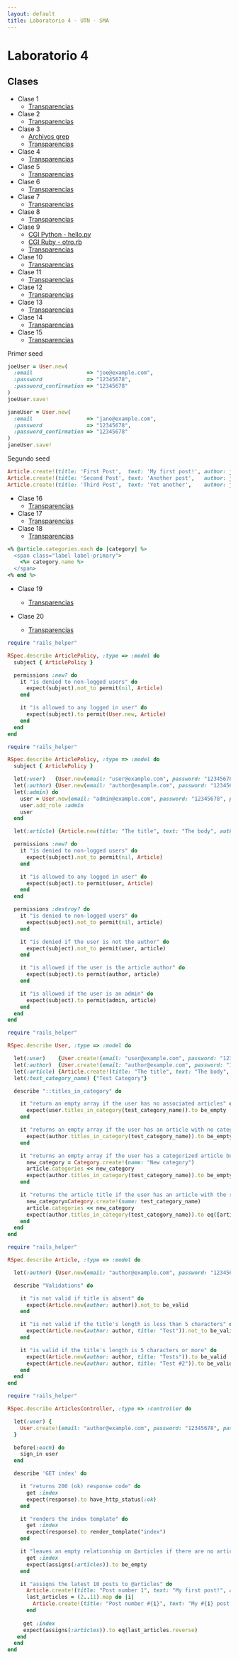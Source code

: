 ```yaml
---
layout: default
title: Laboratorio 4 - UTN - SMA
---
```


# Laboratorio 4

## Clases
* Clase 1
  * [Transparencias](material/Clase01.pdf)
* Clase 2
  * [Transparencias](material/Clase02.pdf)
* Clase 3
  * [Archivos grep](material/Clase03Comando.tar.gz)
  * [Transparencias](material/Clase03.pdf)
* Clase 4
  * [Transparencias](material/Clase04.pdf)
* Clase 5
  * [Transparencias](material/Clase05.pdf)
* Clase 6
  * [Transparencias](material/Clase06.pdf)
* Clase 7
  * [Transparencias](material/Clase07.pdf)
* Clase 8
  * [Transparencias](material/Clase08.pdf)
* Clase 9
  * [CGI Python - hello.py](material/hello.py)
  * [CGI Ruby - otro.rb](material/otro.rb)
  * [Transparencias](material/Clase09.pdf)
* Clase 10
  * [Transparencias](material/Clase10.pdf)
* Clase 11
  * [Transparencias](material/Clase11.pdf)
* Clase 12
  * [Transparencias](material/Clase12.pdf)
* Clase 13
  * [Transparencias](material/Clase13.pdf)
* Clase 14
  * [Transparencias](material/Clase14.pdf)
* Clase 15
  * [Transparencias](material/Clase15.pdf)

Primer seed

```ruby
joeUser = User.new(
  :email                 => "joe@example.com",
  :password              => "12345678",
  :password_confirmation => "12345678"
)
joeUser.save!

janeUser = User.new(
  :email                 => "jane@example.com",
  :password              => "12345678",
  :password_confirmation => "12345678"
)
janeUser.save!
```

Segundo seed

```ruby
Article.create!(title: 'First Post',  text: 'My first post!', author: joeUser);
Article.create!(title: 'Second Post', text: 'Another post',   author: joeUser);
Article.create!(title: 'Third Post',  text: 'Yet another',    author: janeUser);
```
* Clase 16
  * [Transparencias](material/Clase16.pdf)
* Clase 17
  * [Transparencias](material/Clase17.pdf)
* Clase 18
  * [Transparencias](material/Clase18.pdf)

```ruby
<% @article.categories.each do |category| %>
  <span class="label label-primary">
    <%= category.name %>
  </span>
<% end %>
```
* Clase 19
  * [Transparencias](material/Clase19.pdf)

* Clase 20
  * [Transparencias](material/Clase20.pdf)

```ruby
require "rails_helper"

RSpec.describe ArticlePolicy, :type => :model do
  subject { ArticlePolicy }

  permissions :new? do
    it "is denied to non-logged users" do
      expect(subject).not_to permit(nil, Article)
    end

    it "is allowed to any logged in user" do
      expect(subject).to permit(User.new, Article)
    end
  end
end
```

```ruby
require "rails_helper"

RSpec.describe ArticlePolicy, :type => :model do
  subject { ArticlePolicy }

  let(:user)   {User.new(email: "user@example.com", password: "12345678", password_confirmation: "12345678")}
  let(:author) {User.new(email: "author@example.com", password: "12345678", password_confirmation: "12345678")}
  let(:admin) do
    user = User.new(email: "admin@example.com", password: "12345678", password_confirmation: "12345678")
    user.add_role :admin
    user
  end

  let(:article) {Article.new(title: "The title", text: "The body", author: author)}

  permissions :new? do
    it "is denied to non-logged users" do
      expect(subject).not_to permit(nil, Article)
    end

    it "is allowed to any logged in user" do
      expect(subject).to permit(user, Article)
    end
  end

  permissions :destroy? do
    it "is denied to non-logged users" do
      expect(subject).not_to permit(nil, article)
    end

    it "is denied if the user is not the author" do
      expect(subject).not_to permit(user, article)
    end

    it "is allowed if the user is the article author" do
      expect(subject).to permit(author, article)
    end

    it "is allowed if the user is an admin" do
      expect(subject).to permit(admin, article)
    end
  end
end
```

```ruby
require "rails_helper"

RSpec.describe User, :type => :model do

  let(:user)    {User.create!(email: "user@example.com", password: "12345678", password_confirmation: "12345678")}
  let(:author)  {User.create!(email: "author@example.com", password: "12345678", password_confirmation: "12345678")}
  let(:article) {Article.create!(title: "The title", text: "The body", author: author)}
  let(:test_category_name) {"Test Category"}

  describe "::titles_in_category" do

    it "return an empty array if the user has no associated articles" do
      expect(user.titles_in_category(test_category_name)).to be_empty
    end

    it "returns an empty array if the user has an article with no categories" do
      expect(author.titles_in_category(test_category_name)).to be_empty
    end

    it "returns an empty array if the user has a categorized article but the categories do not match" do
      new_category = Category.create!(name: "New category")
      article.categories << new_category
      expect(author.titles_in_category(test_category_name)).to be_empty
    end

    it "returns the article title if the user has an article with the requested category name" do
      new_category=Category.create!(name: test_category_name)
      article.categories << new_category
      expect(author.titles_in_category(test_category_name)).to eq([article.title])
    end
  end
end
```

```ruby
require "rails_helper"

RSpec.describe Article, :type => :model do

  let(:author) {User.new(email: "author@example.com", password: "12345678", password_confirmation: "12345678")}

  describe "Validations" do

    it "is not valid if title is absent" do
      expect(Article.new(author: author)).not_to be_valid
    end

    it "is not valid if the title's length is less than 5 characters" do
      expect(Article.new(author: author, title: "Test")).not_to be_valid
    end

    it "is valid if the title's length is 5 characters or more" do
      expect(Article.new(author: author, title: "Tests")).to be_valid
      expect(Article.new(author: author, title: "Test #2")).to be_valid
    end
  end
end
```

```ruby
require "rails_helper"

RSpec.describe ArticlesController, :type => :controller do

  let(:user) {
    User.create!(email: "author@example.com", password: "12345678", password_confirmation: "12345678")
  }

  before(:each) do
    sign_in user
  end

  describe 'GET index' do

    it "returns 200 (ok) response code" do
      get :index
      expect(response).to have_http_status(:ok)
    end

    it "renders the index template" do
      get :index
      expect(response).to render_template("index")
    end

    it "leaves an empty relationship on @articles if there are no articles" do
      get :index
      expect(assigns(:articles)).to be_empty
    end

    it "assigns the latest 10 posts to @articles" do
      Article.create!(title: "Post number 1", text: "My first post!", author: user)
      last_articles = (2..11).map do |i|
        Article.create!(title: "Post number #{i}", text: "My #{i} post!", author: user)
      end
  
     get :index
     expect(assigns(:articles)).to eq(last_articles.reverse)
   end
  end
end
```

